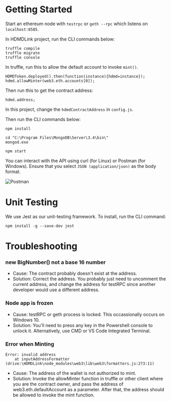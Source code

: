 # Getting Started

Start an ethereum node with ```testrpc``` or ```geth --rpc``` which listens on ```localhost:8585```.

In HDMDLink project, run the CLI commands below:
```
truffle compile
truffle migrate
truffle console
```

In truffle, run this to allow the default account to invoke `mint()`.
```
HDMDToken.deployed().then(function(instance){hdmd=instance});
hdmd.allowMinter(web3.eth.accounts[0]);
```

Then run this to get the contract address:
```
hdmd.address;
```

In this project, change the `hdmdContractAddress` in `config.js`.

Then run the CLI commands below:

```
npm install

cd "C:\Program Files\MongoDB\Server\3.4\bin\"
mongod.exe

npm start
```
You can interact with the API using curl (for Linux) or Postman (for Windows). Ensure that you select `JSON (application/json)` as the body format.

![Postman](https://i.imgur.com/pbCjsUK.png)

# Unit Testing

We use Jest as our unit-testing framework. To install, run the CLI command:
```
npm install -g --save-dev jest
```

# Troubleshooting

### new BigNumber() not a base 16 number

* Cause: The contract probably doesn't exist at the address.
* Solution: Correct the address. You probably just need to uncomment the current address, and change the address for testRPC since another developer would use a different address.

### Node app is frozen

* Cause: testRPC or geth process is locked. This occassionally occurs on Windows 10.
* Solution: You'll need to press any key in the Powershell console to unlock it. Alternatively, use CMD or VS Code Integrated Terminal.

### Error when Minting

```
Error: invalid address
    at inputAddressFormatter (drive:\HDMDLink\node_modules\web3\lib\web3\formatters.js:273:11)
```
* Cause: The address of the wallet is not authorized to mint.
* Solution: Invoke the allowMinter function in truffle or other client where you are the contract owner, and pass the address of web3.eth.defaultAccount as a parameter. After that, the address should be allowed to invoke the mint function.